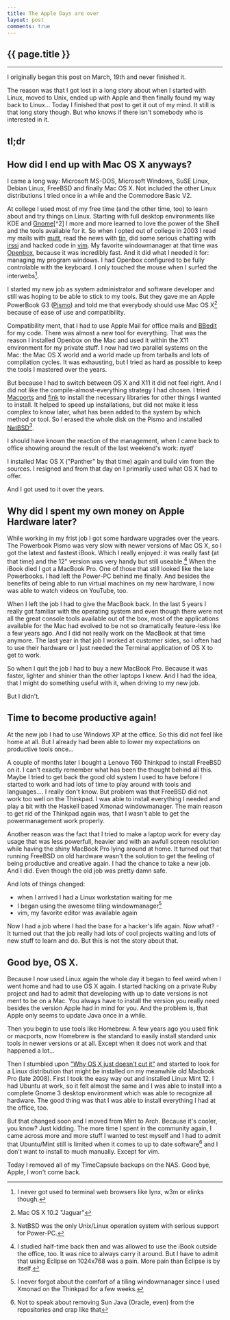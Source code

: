 ```yaml
---
title: The Apple Days are over
layout: post
comments: true
---
```


{{ page.title }}
----------------
----------------

I originally began this post on March, 19th and never finished it. 

The reason was that I got lost in a long story about when I started with Linux, moved to Unix, ended up with Apple
and then finally found my way back to Linux... 
Today I finished that post to get it out of my mind. It still is that long story though. But who knows if there isn't
somebody who is interested in it. 

tl;dr
----


How did I end up with Mac OS X anyways?
---------------------------------------

I came a long way: Microsoft MS-DOS, Microsoft Windows, SuSE Linux, Debian Linux, FreeBSD and finally Mac OS X.
Not included the other Linux distributions I tried once in a while and the Commodore Basic V2.

At college I used most of my free time (and the other time, too) to learn about and try things on Linux. Starting with
full desktop environments like KDE and [Gnome](http://www.gnome.org/")[^2] I more and more learned to love the power of 
the Shell and the tools available for it. So when I opted out of college in 2003 I read my mails with 
[mutt](http://www.mutt.org/), read the news with [tin](http://www.tin.org/), did some serious chatting with 
[irssi](http://www.irssi.org/) and hacked code in [vim](http://www.vim.org/).
My favorite windowmanager at that time was [Openbox](http://openbox.org/), because it was incredibly fast. 
And it did what I needed it for:
managing my program windows. I had Openbox configured to be fully controlable with the keyboard. I only touched the mouse 
when I surfed the interwebs[^3].

I started my new job as system administrator and software developer and still was hoping to be able to stick to my tools. 
But they gave me an Apple PowerBook G3 ([Pismo](http://en.wikipedia.org/wiki/File:Powerbook_g3_pismo.jpg)) and told me that 
everybody should use Mac OS X[^4] because of ease of use and compatibility.

Compatibility ment, that I had to use Apple Mail for office mails and [BBedit](http://www.barebones.com/products/bbedit/) for my code. 
There was almost a new tool for
everything. That was the reason I installed Openbox on the Mac and used it within the X11 environment for my private stuff.
I now had two parallel systems on the Mac: the Mac OS X world and a world made up from tarballs and lots of compilation
cycles. It was exhausting, but I tried as hard as possible to keep the tools I mastered over the years. 

But because I had to switch between OS X and X11 it did not feel right. And I did not like the compile-almost-everything
strategy I had chosen. I tried [Macports](http://www.macports.org) and [fink](http://www.finkproject.org/) to install 
the necessary libraries for other things I wanted to install.
It helped to speed up installations, but did not make it less complex to know later, what has been added to the system 
by which method or tool. So I erased the whole disk on the Pismo and installed [NetBSD](http://www.netbsd.org/)[^5]. 

I should have known the reaction of the management, when I came back to office showing around the result of the last
weekend's work: _nyet!_

I installed Mac OS X ("Panther" by that time) again and build vim from the sources. I resigned and from that day on I
primarily used what OS X had to offer.

And I got used to it over the years.


Why did I spent my own money on Apple Hardware later?
-----------------------------------------------------

While working in my frist job I got some hardware upgrades over the years. The Powerbook Pismo was very slow with newer
versions of Mac OS X, so I got the latest and fastest iBook. Which I really enjoyed: it was really fast (at that time)
and the 12" version was very handy but still useable.[^6]
When the iBook died I got a MacBook Pro. One of those that still looked like the late Powerbooks. I had left the Power-PC
behind me finally. And besides the benefits of being able to run virtual machines on my new hardware, I now was able to
watch videos on YouTube, too.

When I left the job I had to give the MacBook back. In the last 5 years I really got familiar with the operating system
and even though there were not all the great console tools available out of the box, most of the applications available
for the Mac had evolved to be not so dramatically feature-less like a few years ago.
And I did not really work on the MacBook at that time anymore. The last year in that job I worked at customer sides, so I
often had to use their hardware or I just needed the Terminal application of OS X to get to work.

So when I quit the job I had to buy a new MacBook Pro. Because it was faster, lighter and shinier than the other laptops
I knew. And I had the idea, that I might do something useful with it, when driving to my new job.

But I didn't.


Time to become productive again!
--------------------------------

At the new job I had to use Windows XP at the office. So this did not feel like home at all. But I already had been able to
lower my expectations on productive tools once...

A couple of months later I bought a Lenovo T60 Thinkpad to install FreeBSD on it. I can't exactly remember what has been the
thought behind all this. Maybe I tried to get back the good old system I used to have before I started to work and had lots
of time to play around with tools and languages.... I really don't know. But problem was that FreeBSD did not work too well
on the Thinkpad. I was able to install everything I needed and play a bit with the Haskell based Xmonad windowmanager. The
main reason to get rid of the Thinkpad again was, that I wasn't able to get the powermanagement work properly.

Another reason was the fact that I tried to make a laptop work for every day
usage that was less powerfull, heavier and with an awfull screen resolution
while having the shiny MacBook Pro lying around at home. It turned out that
running FreeBSD on old hardware wasn't the solution to get the feeling of being
productive and creative again. I had the chance to take a new job. And I did.
Even though the old job was pretty damn safe.

And lots of things changed:
- when I arrived I had a Linux workstation waiting for me
- I began using the awesome tiling windowmanager[^7]
- vim, my favorite editor was available again

Now I had a job where I had the base for a hacker's life again. Now what? - It turned out that the job really had lots of
cool projects waiting and lots of new stuff to learn and do. But this is not the story about that.


Good bye, OS X.
--------------

Because I now used Linux again the whole day it began to feel weird when I went home and had to use OS X again.
I started hacking on a private Ruby project and had to admit that developing with up to date versions is not ment
to be on a Mac. You always have to install the version you really need besides the version Apple had in mind for you.
And the problem is, that Apple only seems to update Java once in a while. 

Then you begin to use tools like Homebrew. A few years ago you used fink or macports, now Homebrew is the standard to easily
install standard unix tools in newer versions or at all. Except when it does not work and that happened a lot...

Then I stumbled upon ["Why OS X just doesn't cut it"](http://cloudhead.io/2011/04/18/why-osx-doesnt-cut-it/) and started to
look for a Linux distribution that might be installed on my meanwhile old Macbook Pro (late 2008). First I took the easy way out
and installed Linux Mint 12. I had Ubuntu at work, so it felt almost the same and I was able to install into a complete Gnome 3 desktop
environment which was able to recognize all hardware. The good thing was that I was able to install everything I had at the office, too.

But that changed soon and I moved from Mint to Arch. Because it's cooler, you know? Just kidding. The more time I spent in the community
again, I came across more and more stuff I wanted to test myself and I had to admit that Ubuntu/Mint still is limited when it comes to
up to date software[^8] and I don't want to install to much manually. Except for vim.

Today I removed all of my TimeCapsule backups on the NAS. Good bye, Apple, I won't come back.


[^2]: I downloaded the whole sources tarballs of Gnome v1.0 back in 1999, which
made my parents think about spending the rent for me living at a students home
in college instead of having me around and paying for the internet bills...
[^3]: I never got used to terminal web browsers like lynx, w3m or elinks though.
[^4]: Mac OS X 10.2 "Jaguar"
[^5]: NetBSD was the only Unix/Linux operation system with serious support for Power-PC.
[^6]: I studied half-time back then and was allowed to use the iBook outside the office, too. It was nice to always carry
it around. But I have to admit that using Eclipse on 1024x768 was a pain. More pain than Eclipse is by itself.
[^7]: I never forgot about the comfort of a tiling windowmanager since I used Xmonad on the Thinkpad for a few weeks.
[^8]: Not to speak about removing Sun Java (Oracle, even) from the repositories and crap like that
